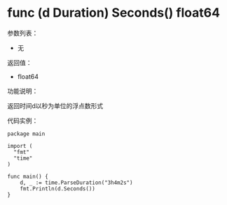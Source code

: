 # func (d Duration) Seconds() float64

参数列表：

- 无

返回值：

- float64

功能说明：

返回时间d以秒为单位的浮点数形式

代码实例：

    package main
    
    import (
      "fmt"
      "time"
    )
    
    func main() {
    	d, _ := time.ParseDuration("3h4m2s")
    	fmt.Println(d.Seconds())
    }
